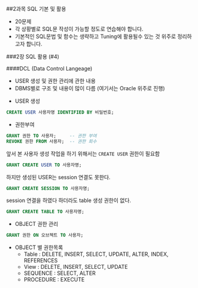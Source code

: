 ##2과목 SQL 기본 및 활용

- 20문제
- 각 상황별로 SQL문 작성이 가능할 정도로 연습해야 합니다.
- 기본적인 SQL문법 및 함수는 생략하고 Tuning에 활용될수 있는 것 위주로 정리하고자 합니다.

###2장 SQL 활용 (#4)

####DCL (Data Control Langeage)

- USER 생성 및 권한 관리에 관한 내용
- DBMS별로 구조 및 내용이 많이 다름 (여기서는 Oracle 위주로 진행)

* USER 생성
```SQL
CREATE USER 사용자명 IDENTIFIED BY 비밀번호;
```

* 권한부여
```SQL
GRANT 권한 TO 사용자;     -- 권한 부여
REVOKE 권한 FROM 사용자;  -- 권한 회수
```

앞서 본 사용자 생성 작업을 하기 위해서는 `CREATE USER` 권한이 필요함
```SQL
GRANT CREATE USER TO 사용자명;
```

하지만 생성된 USER는 session 연결도 못한다.
```SQL
GRANT CREATE SESSION TO 사용자명;
```

session 연결을 하였다 하더라도 table 생성 권한이 없다.
```SQL
GRANT CREATE TABLE TO 사용자명;
```

* OBJECT 권한 관리
```SQL
GRANT 권한 ON 오브젝트 TO 사용자;
```

* OBJECT 별 권한목록
  - Table     : DELETE, INSERT, SELECT, UPDATE, ALTER, INDEX, REFERENCES
  - View      : DELETE, INSERT, SELECT, UPDATE
  - SEQUENCE  :                 SELECT,         ALTER
  - PROCEDURE : EXECUTE
